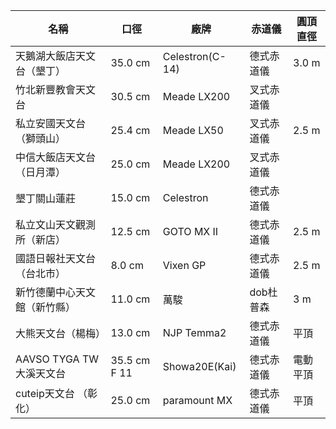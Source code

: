 | 名稱                  | 口徑           | 廠牌              | 赤道儀    | 圓頂直徑  |
|---------------------|--------------|-----------------|--------|-------|
| 天鵝湖大飯店天文台（墾丁）       | 35.0 cm      | Celestron(C-14) | 德式赤道儀  | 3.0 m |
| 竹北新豐教會天文台           | 30.5 cm      | Meade LX200     | 叉式赤道儀  |       |
| 私立安國天文台（獅頭山）        | 25.4 cm      | Meade LX50      | 叉式赤道儀  | 2.5 m |
| 中信大飯店天文台（日月潭）       | 25.0 cm      | Meade LX200     | 叉式赤道儀  |       |
| 墾丁關山蓮莊              | 15.0 cm      | Celestron       | 德式赤道儀  |       |
| 私立文山天文觀測所（新店）       | 12.5 cm      | GOTO MX II      | 德式赤道儀  | 2.5 m |
| 國語日報社天文台（台北市）       | 8.0 cm       | Vixen GP        | 德式赤道儀  | 2.5 m |
| 新竹德蘭中心天文館（新竹縣）      | 11.0 cm      | 萬駿              | dob杜普森 | 3 m   |
| 大熊天文台（楊梅）           | 13.0 cm      | NJP Temma2      | 德式赤道儀  | 平頂    |
| AAVSO TYGA TW 大溪天文台 | 35.5 cm F 11 | Showa20E(Kai)   | 德式赤道儀  | 電動平頂  |
| cuteip天文台 （彰化）      | 25.0 cm      | paramount MX    | 德式赤道儀  | 平頂    |